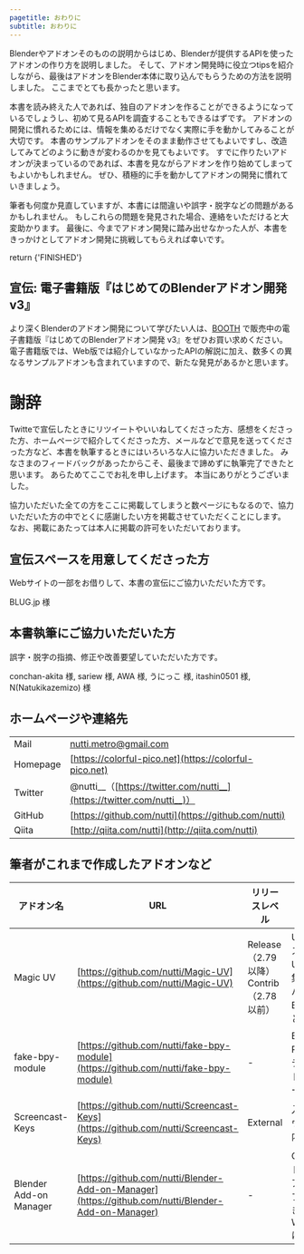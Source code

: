 ```yaml
---
pagetitle: おわりに
subtitle: おわりに
---
```



Blenderやアドオンそのものの説明からはじめ、Blenderが提供するAPIを使ったアドオンの作り方を説明しました。
そして、アドオン開発時に役立つtipsを紹介しながら、最後はアドオンをBlender本体に取り込んでもらうための方法を説明しました。
ここまでとても長かったと思います。

本書を読み終えた人であれば、独自のアドオンを作ることができるようになっているでしょうし、初めて見るAPIを調査することもできるはずです。
アドオンの開発に慣れるためには、情報を集めるだけでなく実際に手を動かしてみることが大切です。
本書のサンプルアドオンをそのまま動作させてもよいですし、改造してみてどのように動きが変わるのかを見てもよいです。
すでに作りたいアドオンが決まっているのであれば、本書を見ながらアドオンを作り始めてしまってもよいかもしれません。
ぜひ、積極的に手を動かしてアドオンの開発に慣れていきましょう。

筆者も何度か見直していますが、本書には間違いや誤字・脱字などの問題があるかもしれません。
もしこれらの問題を発見された場合、連絡をいただけると大変助かります。
最後に、今までアドオン開発に踏み出せなかった人が、本書をきっかけとしてアドオン開発に挑戦してもらえれば幸いです。

return {'FINISHED'}

## 宣伝: 電子書籍版『はじめてのBlenderアドオン開発 v3』

より深くBlenderのアドオン開発について学びたい人は、[BOOTH](https://colorful-pico.booth.pm/items/1678181) で販売中の電子書籍版『はじめてのBlenderアドオン開発 v3』をぜひお買い求めください。
電子書籍版では、Web版では紹介していなかったAPIの解説に加え、数多くの異なるサンプルアドオンも含まれていますので、新たな発見があるかと思います。


# 謝辞

Twitteで宣伝したときにリツイートやいいねしてくださった方、感想をくださった方、ホームページで紹介してくださった方、メールなどで意見を送ってくださった方など、本書を執筆するときにはいろいろな人に協力いただきました。
みなさまのフィードバックがあったからこそ、最後まで諦めずに執筆完了できたと思います。
あらためてここでお礼を申し上げます。
本当にありがとうございました。

協力いただいた全ての方をここに掲載してしまうと数ページにもなるので、協力いただいた方の中でとくに感謝したい方を掲載させていただくことにします。
なお、掲載にあたっては本人に掲載の許可をいただいております。


## 宣伝スペースを用意してくださった方

Webサイトの一部をお借りして、本書の宣伝にご協力いただいた方です。

BLUG.jp 様


## 本書執筆にご協力いただいた方

誤字・脱字の指摘、修正や改善要望していただいた方です。

conchan-akita 様, sariew 様, AWA 様, うにっこ 様, itashin0501 様, N(Natukikazemizo) 様


## ホームページや連絡先

|||
|---|---|
|Mail|nutti.metro@gmail.com |
|Homepage|[https://colorful-pico.net](https://colorful-pico.net)|
|Twitter|@nutti\_\_（[https://twitter.com/nutti__](https://twitter.com/nutti__)）|
|GitHub|[https://github.com/nutti](https://github.com/nutti)|
|Qiita|[http://qiita.com/nutti](http://qiita.com/nutti)|


## 筆者がこれまで作成したアドオンなど

|アドオン名|URL|リリースレベル|概要|
|---|---|---|---|
|Magic UV|[https://github.com/nutti/Magic-UV](https://github.com/nutti/Magic-UV)|Release（2.79以降）<br>Contrib（2.78以前）|UV座標のコピー＆ペーストをはじめとした、UV編集に役立つ機能を集めたアドオン<br>バージョン2.79よりBlenderの公式アドオンとして登録される|
|fake-bpy-module|[https://github.com/nutti/fake-bpy-module](https://github.com/nutti/fake-bpy-module)|-|Blenderが提供するPython APIについて、テキストエディタでコード補完するためのモジュール|
|Screencast-Keys|[https://github.com/nutti/Screencast-Keys](https://github.com/nutti/Screencast-Keys)|External|入力したキーボードやマウスのキーを、Blender内に表示するアドオン|
|Blender Add-on Manager|[https://github.com/nutti/Blender-Add-on-Manager](https://github.com/nutti/Blender-Add-on-Manager)|-|GitHubに登録されたアドオンのインストール・アンインストール・アップデートを行うことができるツール<br>Windows/MacOS/Linuxに対応|

